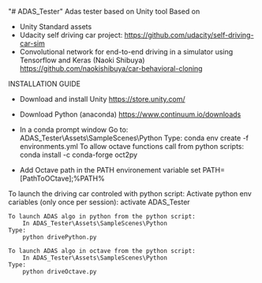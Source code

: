 "# ADAS_Tester" 
Adas tester based on Unity tool
Based on 
- Unity Standard assets
- Udacity self driving car project:
	https://github.com/udacity/self-driving-car-sim 
- Convolutional network for end-to-end driving in a simulator using Tensorflow and Keras (Naoki Shibuya)
	https://github.com/naokishibuya/car-behavioral-cloning

	
INSTALLATION GUIDE

- Download and install Unity
	https://store.unity.com/

- Download Python (anaconda)
	https://www.continuum.io/downloads

- In a conda prompt window
	Go to:
		ADAS_Tester\Assets\SampleScenes\Python
	Type:
		conda env create -f environments.yml
	To allow octave functions call from python scripts:
		conda install -c conda-forge oct2py

- Add Octave path in the PATH environement variable
	set PATH=[PathToOCtave];%PATH%
		
To launch the driving car controled with python script:
	Activate python env cariables (only once per session):
		activate ADAS_Tester

	To launch ADAS algo in python from the python script:
		In ADAS_Tester\Assets\SampleScenes\Python
	Type:
		python drivePython.py
		
	To launch ADAS algo in octave from the python script:
		In ADAS_Tester\Assets\SampleScenes\Python
	Type:
		python driveOctave.py
		
	
